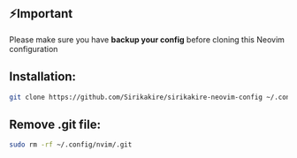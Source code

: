 ## ⚡Important
Please make sure you have **backup your config** before cloning this Neovim configuration

## Installation:
```bash
git clone https://github.com/Sirikakire/sirikakire-neovim-config ~/.config/nvim
```

## Remove .git file:
```bash
sudo rm -rf ~/.config/nvim/.git
